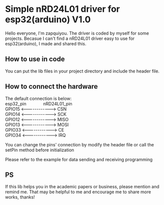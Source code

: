 # Simple nRD24L01 driver for esp32(arduino) V1.0
Hello everyone, I'm zapquiyou. The driver is coded by myself for some projects. Becasue I can't find a nRD24L01 driver easy to use for esp32(arduino), I made and shared this.

## How to use in code
You can put the lib files in your project directory and include the header file.

## How to connect the hardware
The default connection is below:  
esp32_pin&nbsp; &nbsp; &nbsp; &nbsp; &nbsp; &nbsp; &nbsp; nRD24L01_pin  
 GPIO15  <------------>  CSN  
 GPIO14  <------------>  SCK  
 GPIO12  <------------>  MISO  
 GPIO13  <------------>  MOSI  
 GPIO33  <------------>  CE   
 GPIO34  <------------>  IRQ  
 
You can change the pins' connection by modify the header file or call the setPin method before initialization

Please refer to the example for data sending and receiving programming

## PS
If this lib helps you in the academic papers or business, please mention and remind me. That may be helpful to me and encourage me to share more works, thanks!